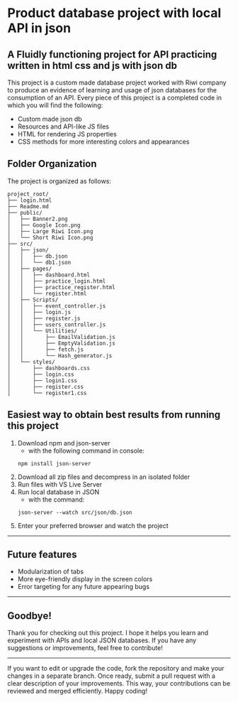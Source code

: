 
# Product database project with local API in json

## A Fluidly functioning project for API practicing written in html css and js with json db

This project is a custom made database project worked with Riwi company to produce an evidence of learning and usage of json databases for the consumption of an API. Every piece of this project is a completed code in which you will find the following:

- Custom made json db
- Resources and API-like JS files
- HTML for rendering JS properties
- CSS methods for more interesting colors and appearances

## Folder Organization

The project is organized as follows:

```plaintext
project_root/
├── login.html
├── Readme.md
├── public/
│   ├── Banner2.png
│   ├── Google Icon.png
│   ├── Large Riwi Icon.png
│   └── Short Riwi Icon.png
├── src/
│   ├── json/
│   │   ├── db.json
│   │   └── db1.json
│   ├── pages/
│   │   ├── dashboard.html
│   │   ├── practice_login.html
│   │   ├── practice_register.html
│   │   └── register.html
│   ├── Scripts/
│   │   ├── event_controller.js
│   │   ├── login.js
│   │   ├── register.js
│   │   ├── users_controller.js
│   │   └── Utilities/
│   │       ├── EmailValidation.js
│   │       ├── EmptyValidation.js
│   │       ├── fetch.js
│   │       └── Hash_generator.js
│   └── styles/
│       ├── dashboards.css
│       ├── login.css
│       ├── login1.css
│       ├── register.css
│       └── register1.css
```

## Easiest way to obtain best results from running this project

1. Download npm and json-server
    - with the following command in console:
    ```
    npm install json-server
    ```
2. Download all zip files and decompress in an isolated folder
3. Run files with VS Live Server
4. Run local database in JSON
    - with the command:
    ```
    json-server --watch src/json/db.json
    ```
5. Enter your preferred browser and watch the project

_______________
## Future features

- Modularization of tabs
- More eye-friendly display in the screen colors
- Error targeting for any future appearing bugs

---

## Goodbye!

Thank you for checking out this project. I hope it helps you learn and experiment with APIs and local JSON databases. If you have any suggestions or improvements, feel free to contribute!

---

If you want to edit or upgrade the code, fork the repository and make your changes in a separate branch. Once ready, submit a pull request with a clear description of your improvements. This way, your contributions can be reviewed and merged efficiently. Happy coding!
